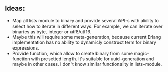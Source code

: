 Ideas:
------
* Map all lists module to binary and provide several API-s with ability
  to select how to iterate in different ways. For example, we can iterate over
  binaries as byte, integer or utf8/utf16. 
* Maybe this will require some meta-generation, because current Erlang
  implementation has no ability to dynamicly construct term for binary
  expressions.
* Provide function, which allow to create binary from some magic-function with
  presetted length. It's suitable for uuid-generation and maybe in other
  cases. I don't know similar functionality in lists-module.
